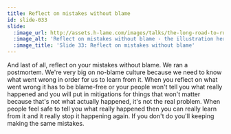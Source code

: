 ```yaml
---
title: Reflect on mistakes without blame
id: slide-033
slide:
  :image_url: http://assets.h-lame.com/images/talks/the-long-road-to-ruby-3-0-vs-the-short-road-to-ruby-3-1/slides/033.png
  :image_alt: 'Reflect on mistakes without blame - the illustration here is a purple skull with sparkles; text: Reflect on mistakes without blame'
  :image_title: 'Slide 33: Reflect on mistakes without blame'
---
```

And last of all, reflect on your mistakes without blame.  We ran a postmortem.  We're very big on no-blame culture because we need to know what went wrong in order for us to learn from it.  When you reflect on what went wrong it has to be blame-free or your people won't tell you what really happened and you will put in mitigations for things that won't matter because that's not what actually happened, it's not the real problem.  When people feel safe to tell you what really happened then you can really learn from it and it really stop it happening again.  If you don't do you'll keeping making the same mistakes.

